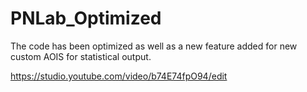 # PNLab_Optimized
The code has been optimized as well as a new feature added for new custom AOIS for statistical output.

https://studio.youtube.com/video/b74E74fpO94/edit
